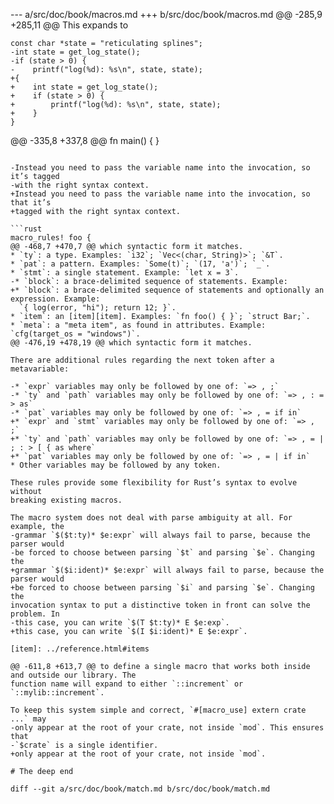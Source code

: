 --- a/src/doc/book/macros.md
+++ b/src/doc/book/macros.md
@@ -285,9 +285,11 @@ This expands to
 
 ```text
 const char *state = "reticulating splines";
-int state = get_log_state();
-if (state > 0) {
-    printf("log(%d): %s\n", state, state);
+{
+    int state = get_log_state();
+    if (state > 0) {
+        printf("log(%d): %s\n", state, state);
+    }
 }
 ```
 
@@ -335,8 +337,8 @@ fn main() {
 }
 ```
 
-Instead you need to pass the variable name into the invocation, so it’s tagged
-with the right syntax context.
+Instead you need to pass the variable name into the invocation, so that it’s
+tagged with the right syntax context.
 
 ```rust
 macro_rules! foo {
@@ -468,7 +470,7 @@ which syntactic form it matches.
 * `ty`: a type. Examples: `i32`; `Vec<(char, String)>`; `&T`.
 * `pat`: a pattern. Examples: `Some(t)`; `(17, 'a')`; `_`.
 * `stmt`: a single statement. Example: `let x = 3`.
-* `block`: a brace-delimited sequence of statements. Example:
+* `block`: a brace-delimited sequence of statements and optionally an expression. Example:
   `{ log(error, "hi"); return 12; }`.
 * `item`: an [item][item]. Examples: `fn foo() { }`; `struct Bar;`.
 * `meta`: a "meta item", as found in attributes. Example: `cfg(target_os = "windows")`.
@@ -476,19 +478,19 @@ which syntactic form it matches.
 
 There are additional rules regarding the next token after a metavariable:
 
-* `expr` variables may only be followed by one of: `=> , ;`
-* `ty` and `path` variables may only be followed by one of: `=> , : = > as`
-* `pat` variables may only be followed by one of: `=> , = if in`
+* `expr` and `stmt` variables may only be followed by one of: `=> , ;`
+* `ty` and `path` variables may only be followed by one of: `=> , = | ; : > [ { as where`
+* `pat` variables may only be followed by one of: `=> , = | if in`
 * Other variables may be followed by any token.
 
 These rules provide some flexibility for Rust’s syntax to evolve without
 breaking existing macros.
 
 The macro system does not deal with parse ambiguity at all. For example, the
-grammar `$($t:ty)* $e:expr` will always fail to parse, because the parser would
-be forced to choose between parsing `$t` and parsing `$e`. Changing the
+grammar `$($i:ident)* $e:expr` will always fail to parse, because the parser would
+be forced to choose between parsing `$i` and parsing `$e`. Changing the
 invocation syntax to put a distinctive token in front can solve the problem. In
-this case, you can write `$(T $t:ty)* E $e:exp`.
+this case, you can write `$(I $i:ident)* E $e:expr`.
 
 [item]: ../reference.html#items
 
@@ -611,8 +613,7 @@ to define a single macro that works both inside and outside our library. The
 function name will expand to either `::increment` or `::mylib::increment`.
 
 To keep this system simple and correct, `#[macro_use] extern crate ...` may
-only appear at the root of your crate, not inside `mod`. This ensures that
-`$crate` is a single identifier.
+only appear at the root of your crate, not inside `mod`.
 
 # The deep end
 
diff --git a/src/doc/book/match.md b/src/doc/book/match.md
